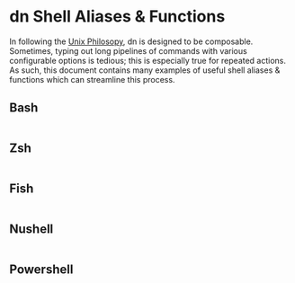 # dn Shell Aliases & Functions

In following the [Unix Philosopy](), dn is designed to be composable. Sometimes, typing out long pipelines of commands with various configurable options is tedious; this is especially true for repeated actions. As such, this document contains many examples of useful shell aliases & functions which can streamline this process.

## Bash

```bash

```

## Zsh

```zsh

```

## Fish

```fish

```

## Nushell

```nushell

```

## Powershell

```powershell

```
